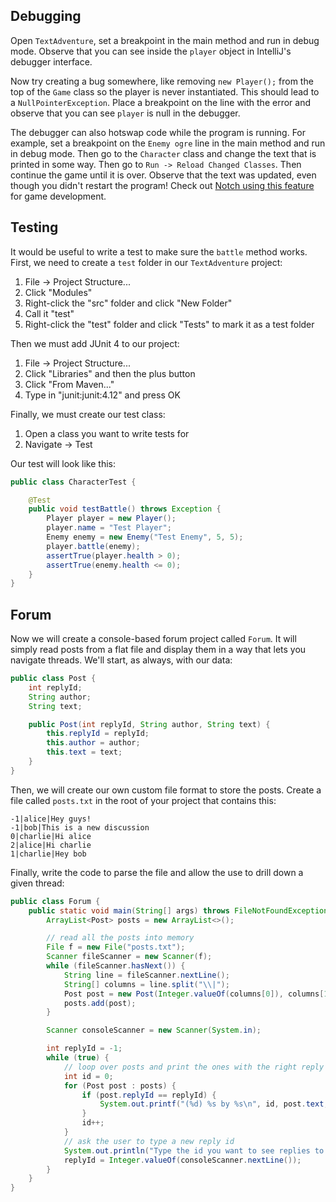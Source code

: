 ## Debugging

Open `TextAdventure`, set a breakpoint in the main method and run in debug mode. Observe that you can see inside the `player` object in IntelliJ's debugger interface.

Now try creating a bug somewhere, like removing `new Player();` from the top of the `Game` class so the player is never instantiated. This should lead to a `NullPointerException`. Place a breakpoint on the line with the error and observe that you can see `player` is null in the debugger.

The debugger can also hotswap code while the program is running. For example, set a breakpoint on the `Enemy ogre` line in the main method and run in debug mode. Then go to the `Character` class and change the text that is printed in some way. Then go to `Run -> Reload Changed Classes`. Then continue the game until it is over. Observe that the text was updated, even though you didn't restart the program! Check out [Notch using this feature](https://www.youtube.com/watch?v=BES9EKK4Aw4) for game development.

## Testing

It would be useful to write a test to make sure the `battle` method works. First, we need to create a `test` folder in our `TextAdventure` project:

1. File -> Project Structure...
2. Click "Modules"
3. Right-click the "src" folder and click "New Folder"
4. Call it "test"
5. Right-click the "test" folder and click "Tests" to mark it as a test folder

Then we must add JUnit 4 to our project:

1. File -> Project Structure...
2. Click "Libraries" and then the plus button
3. Click "From Maven..."
4. Type in "junit:junit:4.12" and press OK

Finally, we must create our test class:

1. Open a class you want to write tests for
2. Navigate -> Test 

Our test will look like this:

```java
public class CharacterTest {

    @Test
    public void testBattle() throws Exception {
        Player player = new Player();
        player.name = "Test Player";
        Enemy enemy = new Enemy("Test Enemy", 5, 5);
        player.battle(enemy);
        assertTrue(player.health > 0);
        assertTrue(enemy.health <= 0);
    }
}
```

## Forum

Now we will create a console-based forum project called `Forum`. It will simply read posts from a flat file and display them in a way that lets you navigate threads. We'll start, as always, with our data:

```java
public class Post {
    int replyId;
    String author;
    String text;

    public Post(int replyId, String author, String text) {
        this.replyId = replyId;
        this.author = author;
        this.text = text;
    }
}
```

Then, we will create our own custom file format to store the posts. Create a file called `posts.txt` in the root of your project that contains this:

```
-1|alice|Hey guys!
-1|bob|This is a new discussion
0|charlie|Hi alice
2|alice|Hi charlie
1|charlie|Hey bob
```

Finally, write the code to parse the file and allow the use to drill down a given thread:

```java
public class Forum {
    public static void main(String[] args) throws FileNotFoundException {
        ArrayList<Post> posts = new ArrayList<>();

        // read all the posts into memory
        File f = new File("posts.txt");
        Scanner fileScanner = new Scanner(f);
        while (fileScanner.hasNext()) {
            String line = fileScanner.nextLine();
            String[] columns = line.split("\\|");
            Post post = new Post(Integer.valueOf(columns[0]), columns[1], columns[2]);
            posts.add(post);
        }

        Scanner consoleScanner = new Scanner(System.in);

        int replyId = -1;
        while (true) {
            // loop over posts and print the ones with the right reply id
            int id = 0;
            for (Post post : posts) {
                if (post.replyId == replyId) {
                    System.out.printf("(%d) %s by %s\n", id, post.text, post.author);
                }
                id++;
            }
            // ask the user to type a new reply id
            System.out.println("Type the id you want to see replies to:");
            replyId = Integer.valueOf(consoleScanner.nextLine());
        }
    }
}
```
